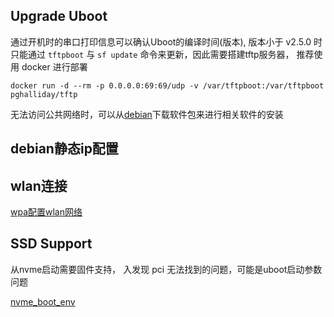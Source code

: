 ## Upgrade Uboot

通过开机时的串口打印信息可以确认Uboot的编译时间(版本), 版本小于 v2.5.0 时只能通过 `tftpboot` 与 `sf update` 命令来更新，因此需要搭建tftp服务器， 推荐使用 docker 进行部署

```shell
docker run -d --rm -p 0.0.0.0:69:69/udp -v /var/tftpboot:/var/tftpboot  pghalliday/tftp
```

无法访问公共网络时，可以从[debian](https://www.debian.org/distrib/packages)下载软件包来进行相关软件的安装

## debian静态ip配置


## wlan连接

[wpa配置wlan网络](https://www.cnblogs.com/hokori/p/14168584.html)

## SSD Support

从nvme启动需要固件支持， 入发现 pci 无法找到的问题，可能是uboot启动参数问题

[nvme_boot_env](https://forum.rvspace.org/t/nvme-boot-not-working-on-visionfive-2-qspi-with-new-firmware/3293)
